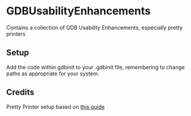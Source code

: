 # GDBUsabilityEnhancements
Contains a collection of GDB Usability Enhancements, especially pretty printers


## Setup
Add the code within gdbinit to your .gdbinit file, remembering to change paths as appropriate for your system.

## Credits

Pretty Printer setup based on [this guide](https://github.com/ruediger/Boost-Pretty-Printer)
